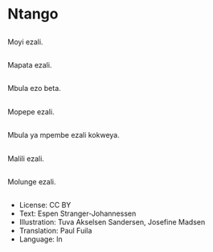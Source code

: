 # Ntango

##
Moyi ezali.

##
Mapata ezali.

##
Mbula ezo beta.

##
Mopepe ezali.

##
Mbula ya mpembe ezali kokweya.

##
Malili ezali.

##
Molunge ezali.

##
* License: CC BY
* Text: Espen Stranger-Johannessen
* Illustration: Tuva Akselsen Sandersen, Josefine Madsen
* Translation: Paul Fuila
* Language: ln
